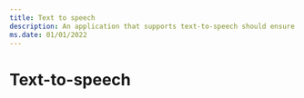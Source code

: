 ```yaml
---
title: Text to speech
description: An application that supports text-to-speech should ensure that international users can benefit from the feature.
ms.date: 01/01/2022
---
```


# Text-to-speech
